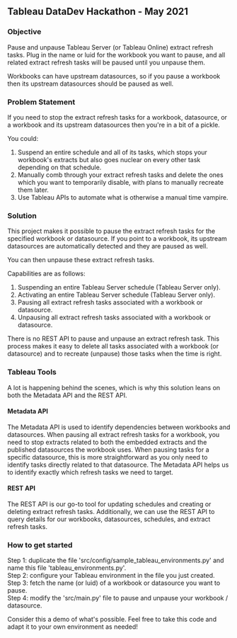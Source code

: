 ## Tableau DataDev Hackathon - May 2021

### Objective
Pause and unpause Tableau Server (or Tableau Online) extract refresh tasks. Plug in the name or luid for the workbook 
you want to pause, and all related extract refresh tasks will be paused until you unpause them.

Workbooks can have upstream datasources, so if you pause a workbook then its upstream datasources should be paused as well.

### Problem Statement
If you need to stop the extract refresh tasks for a workbook, datasource, or a workbook and
its upstream datasources then you're in a bit of a pickle.

You could:
1) Suspend an entire schedule and all of its tasks, which stops your workbook's extracts but also
goes nuclear on every other task depending on that schedule.
2) Manually comb through your extract refresh tasks and delete the ones which 
you want to temporarily disable, with plans to manually recreate them later.
3) Use Tableau APIs to automate what is otherwise a manual time vampire.

### Solution
This project makes it possible to pause the extract refresh tasks for the specified 
workbook or datasource. If you point to a workbook, its upstream datasources are automatically 
detected and they are paused as well.

You can then unpause these extract refresh tasks.

Capabilities are as follows:
1) Suspending an entire Tableau Server schedule (Tableau Server only).
2) Activating an entire Tableau Server schedule (Tableau Server only).
3) Pausing all extract refresh tasks associated with a workbook or datasource.
4) Unpausing all extract refresh tasks associated with a workbook or datasource.

There is no REST API to pause and unpause an extract refresh task.
This process makes it easy to delete all tasks associated with a workbook (or datasource)
and to recreate (unpause) those tasks when the time is right.

### Tableau Tools
A lot is happening behind the scenes, which is why this solution leans on both 
the Metadata API and the REST API.

#### Metadata API
The Metadata API is used to identify dependencies between workbooks and datasources. When pausing all 
extract refresh tasks for a workbook, you need 
to stop extracts related to both the embedded extracts and the published datasources 
the workbook uses. When pausing tasks for a specific datasource, this is more straightforward 
as you only need to identify tasks directly related to that datasource.
The Metadata API helps us to identify exactly which refresh tasks we need to target.

#### REST API
The REST API is our go-to tool for updating schedules and creating or deleting extract 
refresh tasks. Additionally, we can use the REST API to query details for our workbooks, 
datasources, schedules, and extract refresh tasks.

### How to get started

Step 1: duplicate the file 'src/config/sample_tableau_environments.py' and name this file 'tableau_environments.py'.<br>
Step 2: configure your Tableau environment in the file you just created.<br>
Step 3: fetch the name (or luid) of a workbook or datasource you want to pause.<br>
Step 4: modify the 'src/main.py' file to pause and unpause your workbook / datasource.<br>

Consider this a demo of what's possible. Feel free to take this code and adapt
it to your own environment as needed!
